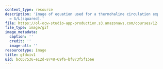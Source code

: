 ```yaml
---
content_type: resource
description: 'Image of equation used for a thermohaline circulation experiment: dh/dt
  = S/L[squared].'
file: https://ol-ocw-studio-app-production.s3.amazonaws.com/courses/12-003-atmosphere-ocean-and-climate-dynamics-fall-2008/bc657536e12d874869f6bf873f5f1b6e_gfdxiv1.gif
file_type: image/gif
image_metadata:
  caption: ''
  credit: ''
  image-alt: ''
resourcetype: Image
title: gfdxiv1
uid: bc657536-e12d-8748-69f6-bf873f5f1b6e
---
```

